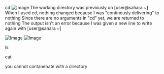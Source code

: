 cd
![Image](http://url/cd1.png)
The working directory was previously on [user@sahara ~]
When I used cd, nothing changed because I was "continously delivering" to nothing
Since there are no arguments in "cd" yet, we are returned to nothing
The output isn't an error because I was given a new line to write again with [user@sahara ~]

![Image](http://url/cd2.png)
![Image](http://url/cd3.png)

ls

cat

you cannot contanenate with a directory 

